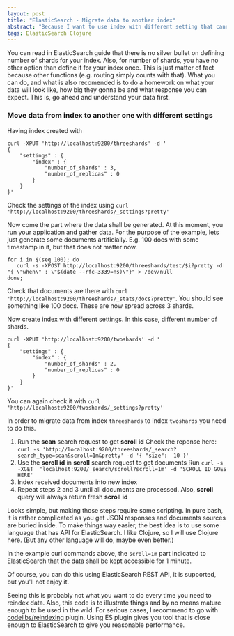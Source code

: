 ```yaml
---
layout: post
title: "ElasticSearch - Migrate data to another index"
abstract: "Because I want to use index with different setting that cannot be changed on existing one, typically shard count"
tags: ElasticSearch Clojure
---
```


You can read in ElasticSearch guide that there is no silver bullet on defining number of shards for your index. Also, for number of shards,
you have no other option than define it for your index once. This is just matter of fact because other functions (e.g. routing simply counts
with that). What you can do, and what is also recomended is to do a homework on what your data will look like, how big they gonna be and what
response you can expect. This is, go ahead and understand your data first.

### Move data from index to another one with different settings

Having index created with

~~~
curl -XPUT 'http://localhost:9200/threeshards' -d '
{
    "settings" : {
        "index" : {
            "number_of_shards" : 3,
            "number_of_replicas" : 0
        }
    }
}'
~~~

Check the settings of the index using `curl 'http://localhost:9200/threeshards/_settings?pretty'`

Now come the part where the data shall be generated. At this moment, you run your application and gather data. For the purpose of the example,
lets just generate some documents artificially. E.g. 100 docs with some timestamp in it, but that does not matter now.

~~~
for i in $(seq 100); do
   curl -s -XPOST http://localhost:9200/threeshards/test/$i?pretty -d "{ \"when\" : \"$(date --rfc-3339=ns)\"}" > /dev/null
done;
~~~

Check that documents are there with `curl 'http://localhost:9200/threeshards/_stats/docs?pretty'`. You should see something like 100 docs.
These are now spread across 3 shards.

Now create index with different settings. In this case, different number of shards.

~~~
curl -XPUT 'http://localhost:9200/twoshards' -d '
{
    "settings" : {
        "index" : {
            "number_of_shards" : 2,
            "number_of_replicas" : 0
        }
    }
}'
~~~

You can again check it with `curl 'http://localhost:9200/twoshards/_settings?pretty'`

In order to migrate data from index `threeshards` to index `twoshards` you need to do this.

1. Run the **scan** search request to get **scroll id**
Check the reponse here: `curl -s 'http://localhost:9200/threeshards/_search?search_type=scan&scroll=1m&pretty' -d '{ "size":  10 }'`
2. Use the **scroll id** in **scroll** search request to get documents
Run `curl -s -XGET  'localhost:9200/_search/scroll?scroll=1m' -d 'SCROLL ID GOES HERE'`
3. Index received documents into new index
4. Repeat steps 2 and 3 until all documents are processed. Also, **scroll** query will always return fresh **scroll id**

Looks simple, but making those steps require some scripting. In pure bash, it is rather complicated as you get JSON responses
and documents sources are buried inside. To make things way easier, the best idea is to use some language that has API for
ElasticSearch. I like Clojure, so I will use Clojure here. (But any other language will do, maybe even better.)

In the example curl commands above, the `scroll=1m` part indicated to ElasticSearch that the data shall be kept accessible for 1 minute.

Of course, you can do this using ElasticSearch REST API, it is supported, but you'll not enjoy it.

<script src="https://gist.github.com/martinhynar/c2d5a8860f6e6963c974.js"></script>

Seeing this is probably not what you want to do every time you need to reindex data. Also, this code is to illustrate things and by no means mature enough to be used in the wild. For serious cases, I recommend to go with [codelibs/reindexing](https://github.com/codelibs/elasticsearch-reindexing) plugin. Using ES plugin gives you tool that is close enough to ElasticSearch to give you reasonable performance.
